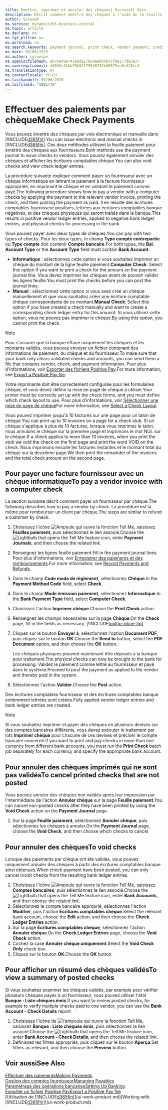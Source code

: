```yaml
---
title: Emettre, imprimer et annuler des chèques| Microsoft Docs
description: Décrit comment émettre des chèques à l'aide de la feuille paiement, imprimer des chèques, et annuler ou afficher les écritures comptables chèque dans Business Central.
author: SorenGP
ms.service: dynamics365-business-central
ms.topic: article
ms.devlang: na
ms.tgt_pltfrm: na
ms.workload: na
ms.search.keywords: payment journal, print check, vendor payment, creditor, debt, balance due, AP
ms.date: 09/06/2019
ms.author: sgroespe
ms.openlocfilehash: ab769498741a8da17b64eebb4bccf9e177d95e37
ms.sourcegitcommit: d3035c32bb79b51179540787b98579ac0c528cc4
ms.translationtype: HT
ms.contentlocale: fr-CH
ms.lasthandoff: 09/06/2019
ms.locfileid: "1985778"
---
```

# <a name="make-check-payments"></a><span data-ttu-id="1d5d9-103">Effectuer des paiements par chèque</span><span class="sxs-lookup"><span data-stu-id="1d5d9-103">Make Check Payments</span></span>
<span data-ttu-id="1d5d9-104">Vous pouvez émettre des chèques par voie électronique et manuelle dans [!INCLUDE[d365fin](includes/d365fin_md.md)].</span><span class="sxs-lookup"><span data-stu-id="1d5d9-104">You can issue electronic and manual checks in [!INCLUDE[d365fin](includes/d365fin_md.md)].</span></span> <span data-ttu-id="1d5d9-105">Ces deux méthodes utilisent la feuille paiement pour émettre des chèques aux fournisseurs.</span><span class="sxs-lookup"><span data-stu-id="1d5d9-105">Both methods use the payment journal to issue checks to vendors.</span></span> <span data-ttu-id="1d5d9-106">Vous pouvez également annuler des chèques et afficher les écritures comptables chèque.</span><span class="sxs-lookup"><span data-stu-id="1d5d9-106">You can also void checks and view check ledger entries.</span></span>

<span data-ttu-id="1d5d9-107">La procédure suivante explique comment payer un fournisseur avec un chèque informatique en lettrant le paiement à la facture fournisseur appropriée, en imprimant le chèque et en validant le paiement comme payé.</span><span class="sxs-lookup"><span data-stu-id="1d5d9-107">The following procedure shows how to pay a vendor with a computer checks by applying the payment to the relevant vendor invoice, printing the check, and then posting the payment as paid.</span></span> <span data-ttu-id="1d5d9-108">Il en résulte des écritures comptables fournisseur positives, lettrées aux écritures comptables banque négatives, et des chèques physiques qui seront traités dans la banque.</span><span class="sxs-lookup"><span data-stu-id="1d5d9-108">This results in positive vendor ledger entries, applied to negative bank ledger entries, and physical checks for processing in the bank.</span></span>

<span data-ttu-id="1d5d9-109">Vous pouvez payer avec deux types de chèques.</span><span class="sxs-lookup"><span data-stu-id="1d5d9-109">You can pay with two types of checks.</span></span> <span data-ttu-id="1d5d9-110">Pour les deux types, le champ **Type compte contrepartie** ou **Type compte** doit contenir **Compte bancaire**.</span><span class="sxs-lookup"><span data-stu-id="1d5d9-110">For both types, the **Bal. Account Type** or the **Account Type** field must contain **Bank Account**.</span></span>

- <span data-ttu-id="1d5d9-111">**Informatique** : sélectionnez cette option si vous souhaitez imprimer un chèque du montant de la ligne feuille paiement.</span><span class="sxs-lookup"><span data-stu-id="1d5d9-111">**Computer Check**: Select this option if you want to print a check for the amount on the payment journal line.</span></span> <span data-ttu-id="1d5d9-112">Vous devez imprimer les chèques avant de pouvoir valider les lignes feuille.</span><span class="sxs-lookup"><span data-stu-id="1d5d9-112">You must print the checks before you can post the journal lines.</span></span>
- <span data-ttu-id="1d5d9-113">**Manuel** : sélectionnez cette option si vous avez créé un chèque manuellement et que vous souhaitez créer une écriture comptable chèque correspondante de ce montant.</span><span class="sxs-lookup"><span data-stu-id="1d5d9-113">**Manual Check**: Select this option if you have created a check manually and want to create a corresponding check ledger entry for this amount.</span></span> <span data-ttu-id="1d5d9-114">Si vous utilisez cette option, vous ne pouvez pas imprimer le chèque.</span><span class="sxs-lookup"><span data-stu-id="1d5d9-114">By using this option, you cannot print the check.</span></span>

> [!NOTE]  
> <span data-ttu-id="1d5d9-115">Pour s'assurer que la banque efface uniquement les chèques et les montants validés, vous pouvez envoyer un fichier contenant des informations de paiement, du chèque et du fournisseur.</span><span class="sxs-lookup"><span data-stu-id="1d5d9-115">To make sure that your bank only clears validated checks and amounts, you can send them a file that contains vendor, check, and payment information.</span></span> <span data-ttu-id="1d5d9-116">Pour plus d'informations, voir [Exporter des fichiers Positive Pay](finance-how-positive-pay.md).</span><span class="sxs-lookup"><span data-stu-id="1d5d9-116">For more information, see [Export a Positive Pay file](finance-how-positive-pay.md).</span></span>

<span data-ttu-id="1d5d9-117">Votre imprimante doit être correctement configurée pour les formulaires chèque, et vous devez définir la mise en page de chèque à utiliser.</span><span class="sxs-lookup"><span data-stu-id="1d5d9-117">Your printer must be correctly set up with the check forms, and you must define which check layout to use.</span></span> <span data-ttu-id="1d5d9-118">Pour plus d'informations, voir [Sélectionner une mise en page de chèque](finance-how-define-check-layouts.md)</span><span class="sxs-lookup"><span data-stu-id="1d5d9-118">For more information, see [Select a Check Layout](finance-how-define-check-layouts.md)</span></span>

<span data-ttu-id="1d5d9-119">Vous pouvez imprimer jusqu'à 10 factures sur une page pour un talon de chèque.</span><span class="sxs-lookup"><span data-stu-id="1d5d9-119">You can print up to 10 invoices on a page for a check stub.</span></span> <span data-ttu-id="1d5d9-120">Si un chèque s'applique à plus de 10 factures, lorsque vous imprimez le talon, nous annulons le chèque sur la première page et imprimons le mot NUL sur le chèque.</span><span class="sxs-lookup"><span data-stu-id="1d5d9-120">If a check applies to more than 10 invoices, when you print the stub we void the check on the first page and print the word VOID on the check.</span></span> <span data-ttu-id="1d5d9-121">Nous imprimons ensuite les factures restantes et le montant total du chèque sur la deuxième page.</span><span class="sxs-lookup"><span data-stu-id="1d5d9-121">We then print the remainder of the invoices and the total check amount on the second page.</span></span>

## <a name="to-pay-a-vendor-invoice-with-a-computer-check"></a><span data-ttu-id="1d5d9-122">Pour payer une facture fournisseur avec un chèque informatique</span><span class="sxs-lookup"><span data-stu-id="1d5d9-122">To pay a vendor invoice with a computer check</span></span>
<span data-ttu-id="1d5d9-123">La section suivante décrit comment payer un fournisseur par chèque.</span><span class="sxs-lookup"><span data-stu-id="1d5d9-123">The following describes how to pay a vendor by check.</span></span> <span data-ttu-id="1d5d9-124">La procédure est la même pour rembourser un client par chèque.</span><span class="sxs-lookup"><span data-stu-id="1d5d9-124">The steps are similar to refund a customer by check.</span></span>

1. <span data-ttu-id="1d5d9-125">Choisissez l'icône ![Ampoule qui ouvre la fonction Tell Me](media/ui-search/search_small.png "Dites-moi ce que vous voulez faire"), saisissez **Feuilles paiement**, puis sélectionnez le lien associé.</span><span class="sxs-lookup"><span data-stu-id="1d5d9-125">Choose the ![Lightbulb that opens the Tell Me feature](media/ui-search/search_small.png "Tell me what you want to do") icon, enter **Payment Journals**, and then choose the related link.</span></span>
2. <span data-ttu-id="1d5d9-126">Renseignez les lignes feuille paiement.</span><span class="sxs-lookup"><span data-stu-id="1d5d9-126">Fill in the payment journal lines.</span></span> <span data-ttu-id="1d5d9-127">Pour plus d'informations, voir [Enregistrer des paiements et des remboursements](payables-how-post-payments-refunds.md).</span><span class="sxs-lookup"><span data-stu-id="1d5d9-127">For more information, see [Record Payments and Refunds](payables-how-post-payments-refunds.md).</span></span>
3. <span data-ttu-id="1d5d9-128">Dans le champ **Code mode de règlement**, sélectionnez **Chèque**.</span><span class="sxs-lookup"><span data-stu-id="1d5d9-128">In the **Payment Method Code** field, select **Check**.</span></span>
4. <span data-ttu-id="1d5d9-129">Dans le champ **Mode émission paiement**, sélectionnez **Informatique**.</span><span class="sxs-lookup"><span data-stu-id="1d5d9-129">In the **Bank Payment Type** field, select **Computer Check**.</span></span>
5. <span data-ttu-id="1d5d9-130">Choisissez l'action **Imprimer chèque**.</span><span class="sxs-lookup"><span data-stu-id="1d5d9-130">Choose the **Print Check** action.</span></span>
6. <span data-ttu-id="1d5d9-131">Renseignez les champs nécessaires sur la page **Chèque**.</span><span class="sxs-lookup"><span data-stu-id="1d5d9-131">On the **Check** page, fill in the fields as necessary.</span></span> [!INCLUDE[tooltip-inline-tip](includes/tooltip-inline-tip_md.md)]
7. <span data-ttu-id="1d5d9-132">Cliquez sur le bouton **Envoyer à**, sélectionnez l'option **Document PDF**, puis cliquez sur le bouton **OK**.</span><span class="sxs-lookup"><span data-stu-id="1d5d9-132">Choose the **Send to** button, select the **PDF Document** option, and then choose the **OK** button.</span></span>

    <span data-ttu-id="1d5d9-133">Les chèques physiques peuvent maintenant être déposés à la banque pour traitement.</span><span class="sxs-lookup"><span data-stu-id="1d5d9-133">The physical checks can now be brought to the bank for processing.</span></span> <span data-ttu-id="1d5d9-134">Validez le paiement comme lettré au fournisseur et payé dans le système.</span><span class="sxs-lookup"><span data-stu-id="1d5d9-134">Proceed to post the payment as applied to the vendor and thereby paid in the system.</span></span>
8. <span data-ttu-id="1d5d9-135">Sélectionnez l'action **Valider**.</span><span class="sxs-lookup"><span data-stu-id="1d5d9-135">Choose the **Post** action.</span></span>

<span data-ttu-id="1d5d9-136">Des écritures comptables fournisseur et des écritures comptables banque entièrement lettrées sont créées.</span><span class="sxs-lookup"><span data-stu-id="1d5d9-136">Fully applied vendor ledger entries and bank ledger entries are created.</span></span>

> [!NOTE]  
> <span data-ttu-id="1d5d9-137">Si vous souhaitez imprimer et payer des chèques en plusieurs devises sur des comptes bancaires différents, vous devez exécuter le traitement par lots **Imprimer chèque** pour chacune de ces devises et préciser le compte bancaire concerné.</span><span class="sxs-lookup"><span data-stu-id="1d5d9-137">If you want to print and pay checks in more than one currency from different bank accounts, you must run the **Print Check** batch job separately for each currency and specify the appropriate bank account.</span></span>

## <a name="to-cancel-printed-checks-that-are-not-posted"></a><span data-ttu-id="1d5d9-138">Pour annuler des chèques imprimés qui ne sont pas validés</span><span class="sxs-lookup"><span data-stu-id="1d5d9-138">To cancel printed checks that are not posted</span></span>
<span data-ttu-id="1d5d9-139">Vous pouvez annuler des chèques non validés après leur impression par l'intermédiaire de l'action **Annuler chèque** sur la page **Feuille paiement**.</span><span class="sxs-lookup"><span data-stu-id="1d5d9-139">You can cancel non-posted checks after they have been printed by using the **Void Check** action on the **Payment Journal** page.</span></span>

1. <span data-ttu-id="1d5d9-140">Sur la page **Feuille paiement**, sélectionnez **Annuler chèque**, puis sélectionnez les chèques à annuler.</span><span class="sxs-lookup"><span data-stu-id="1d5d9-140">On the **Payment Journal** page, choose the **Void Check**, and then choose which checks to cancel.</span></span>

## <a name="to-void-checks"></a><span data-ttu-id="1d5d9-141">Pour annuler des chèques</span><span class="sxs-lookup"><span data-stu-id="1d5d9-141">To void checks</span></span>
<span data-ttu-id="1d5d9-142">Lorsque des paiements par chèque ont été validés, vous pouvez uniquement annuler des chèques à partir des écritures comptables banque ainsi obtenues.</span><span class="sxs-lookup"><span data-stu-id="1d5d9-142">When check payment have been posted, you can only cancel (void) checks from the resulting bank ledger entries.</span></span>

1. <span data-ttu-id="1d5d9-143">Choisissez l'icône ![Ampoule qui ouvre la fonction Tell Me](media/ui-search/search_small.png "Dites-moi ce que vous voulez faire"), saisissez **Comptes bancaires**, puis sélectionnez le lien associé.</span><span class="sxs-lookup"><span data-stu-id="1d5d9-143">Choose the ![Lightbulb that opens the Tell Me feature](media/ui-search/search_small.png "Tell me what you want to do") icon, enter **Bank Accounts**, and then choose the related link.</span></span>
2. <span data-ttu-id="1d5d9-144">Sélectionnez le compte bancaire approprié, sélectionnez l'action **Modifier**, puis l'action **Écritures comptables chèque**.</span><span class="sxs-lookup"><span data-stu-id="1d5d9-144">Select the relevant bank account, choose the **Edit** action, and then choose the **Check Ledger Entries** action.</span></span>
3. <span data-ttu-id="1d5d9-145">Sur la page **Écritures comptables chèque**, sélectionnez l'action **Annuler chèque**.</span><span class="sxs-lookup"><span data-stu-id="1d5d9-145">On the **Check Ledger Entries** page, choose the **Void Check** action.</span></span>
4. <span data-ttu-id="1d5d9-146">Cochez la case **Annuler chèque uniquement**.</span><span class="sxs-lookup"><span data-stu-id="1d5d9-146">Select the **Void Check Only** check box.</span></span>
5. <span data-ttu-id="1d5d9-147">Cliquez sur le bouton **OK**.</span><span class="sxs-lookup"><span data-stu-id="1d5d9-147">Choose the **OK** button.</span></span>

## <a name="to-view-a-summary-of-posted-checks"></a><span data-ttu-id="1d5d9-148">Pour afficher un résumé des chèques validés</span><span class="sxs-lookup"><span data-stu-id="1d5d9-148">To view a summary of posted checks</span></span>
<span data-ttu-id="1d5d9-149">Si vous souhaitez examiner les chèques validés, par exemple pour vérifier plusieurs chèques payés à un fournisseur, vous pouvez utiliser l'état **Banque : Liste chèques émis**.</span><span class="sxs-lookup"><span data-stu-id="1d5d9-149">If you want to review posted checks, for example to verify multiple checks paid to one vendor, you can use the **Bank Account - Check Details** report.</span></span>
1. <span data-ttu-id="1d5d9-150">Choisissez l'icône de ![l'ampoule qui ouvre la fonction Tell Me](media/ui-search/search_small.png "Dites-moi ce que vous voulez faire"), saisissez **Banque : Liste chèques émis**, puis sélectionnez le lien associé.</span><span class="sxs-lookup"><span data-stu-id="1d5d9-150">Choose the ![Lightbulb that opens the Tell Me feature](media/ui-search/search_small.png "Tell me what you want to do") icon, enter **Bank Account - Check Details**, and then choose the related link.</span></span>
2. <span data-ttu-id="1d5d9-151">Définissez les filtres appropriés, puis cliquez sur le bouton **Aperçu**.</span><span class="sxs-lookup"><span data-stu-id="1d5d9-151">Set filters as relevant, and then choose the **Preview** button.</span></span>

## <a name="see-also"></a><span data-ttu-id="1d5d9-152">Voir aussi</span><span class="sxs-lookup"><span data-stu-id="1d5d9-152">See Also</span></span>
[<span data-ttu-id="1d5d9-153">Effectuer des paiements</span><span class="sxs-lookup"><span data-stu-id="1d5d9-153">Making Payments</span></span>](payables-make-payments.md)  
[<span data-ttu-id="1d5d9-154">Gestion des comptes fournisseur</span><span class="sxs-lookup"><span data-stu-id="1d5d9-154">Managing Payables</span></span>](payables-manage-payables.md)  
[<span data-ttu-id="1d5d9-155">Paramétrage des opérations bancaires</span><span class="sxs-lookup"><span data-stu-id="1d5d9-155">Setting Up Banking</span></span>](bank-setup-banking.md)  
[<span data-ttu-id="1d5d9-156">Exporter un fichier Positive Pay</span><span class="sxs-lookup"><span data-stu-id="1d5d9-156">Export a Positive Pay file</span></span>](finance-how-positive-pay.md)  
<span data-ttu-id="1d5d9-157">[Utilisation de [!INCLUDE[d365fin](includes/d365fin_md.md)]](ui-work-product.md)</span><span class="sxs-lookup"><span data-stu-id="1d5d9-157">[Working with [!INCLUDE[d365fin](includes/d365fin_md.md)]](ui-work-product.md)</span></span>  
